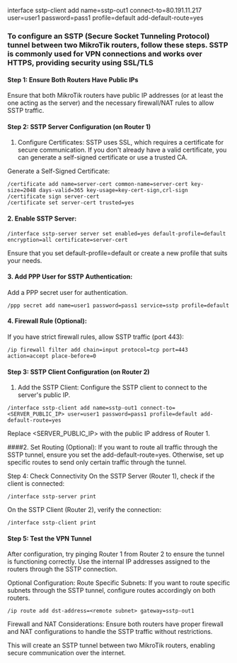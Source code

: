 interface sstp-client add name=sstp-out1 connect-to=80.191.11.217 user=user1 password=pass1 profile=default add-default-route=yes



### To configure an SSTP (Secure Socket Tunneling Protocol) tunnel between two MikroTik routers, follow these steps. SSTP is commonly used for VPN connections and works over HTTPS, providing security using SSL/TLS


#### Step 1: Ensure Both Routers Have Public IPs
Ensure that both MikroTik routers have public IP addresses (or at least the one acting as the server) and the necessary firewall/NAT rules to allow SSTP traffic.


#### Step 2: SSTP Server Configuration (on Router 1)
1. Configure Certificates:
SSTP uses SSL, which requires a certificate for secure communication. If you don't already have a valid certificate, you can generate a self-signed certificate or use a trusted CA.

Generate a Self-Signed Certificate:

```
/certificate add name=server-cert common-name=server-cert key-size=2048 days-valid=365 key-usage=key-cert-sign,crl-sign
/certificate sign server-cert
/certificate set server-cert trusted=yes
```

#### 2. Enable SSTP Server:

```
/interface sstp-server server set enabled=yes default-profile=default encryption=all certificate=server-cert
```
Ensure that you set default-profile=default or create a new profile that suits your needs.

#### 3. Add PPP User for SSTP Authentication:
Add a PPP secret user for authentication.


```
/ppp secret add name=user1 password=pass1 service=sstp profile=default
```

#### 4. Firewall Rule (Optional):
If you have strict firewall rules, allow SSTP traffic (port 443):

```
/ip firewall filter add chain=input protocol=tcp port=443 action=accept place-before=0
```

#### Step 3: SSTP Client Configuration (on Router 2)
1. Add the SSTP Client:
Configure the SSTP client to connect to the server's public IP.

```
/interface sstp-client add name=sstp-out1 connect-to=<SERVER_PUBLIC_IP> user=user1 password=pass1 profile=default add-default-route=yes
```
Replace <SERVER_PUBLIC_IP> with the public IP address of Router 1.

####2. Set Routing (Optional):
If you want to route all traffic through the SSTP tunnel, ensure you set the add-default-route=yes. Otherwise, set up specific routes to send only certain traffic through the tunnel.

Step 4: Check Connectivity
On the SSTP Server (Router 1), check if the client is connected:

```
/interface sstp-server print
```

On the SSTP Client (Router 2), verify the connection:

```
/interface sstp-client print
```
#### Step 5: Test the VPN Tunnel
After configuration, try pinging Router 1 from Router 2 to ensure the tunnel is functioning correctly. Use the internal IP addresses assigned to the routers through the SSTP connection.

Optional Configuration:
Route Specific Subnets: If you want to route specific subnets through the SSTP tunnel, configure routes accordingly on both routers.

```
/ip route add dst-address=<remote subnet> gateway=sstp-out1
```
Firewall and NAT Considerations: Ensure both routers have proper firewall and NAT configurations to handle the SSTP traffic without restrictions.

This will create an SSTP tunnel between two MikroTik routers, enabling secure communication over the internet.





